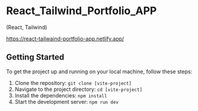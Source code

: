 # React_Tailwind_Portfolio_APP

(React, Tailwind)


https://react-tailwaind-portfolio-app.netlify.app/

## Getting Started

To get the project up and running on your local machine, follow these steps:

1. Clone the repository: `git clone [vite-project]`
2. Navigate to the project directory: `cd [vite-project]`
3. Install the dependencies: `npm install`
4. Start the development server: `npm run dev`
